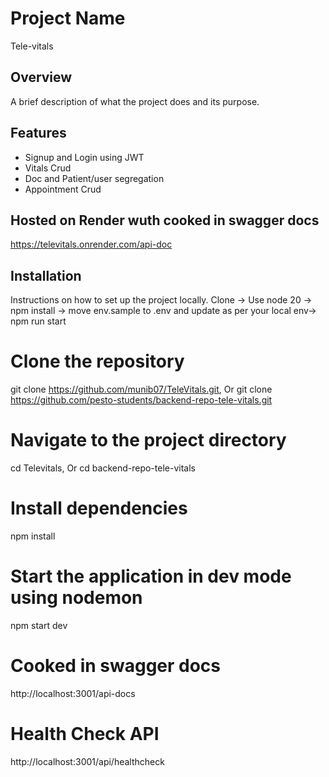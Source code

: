 # Project Name
Tele-vitals

## Overview
A brief description of what the project does and its purpose.

## Features
- Signup and Login using JWT
- Vitals Crud
- Doc and Patient/user segregation
- Appointment Crud

## Hosted on Render wuth cooked in swagger docs
https://televitals.onrender.com/api-doc

## Installation
Instructions on how to set up the project locally.
Clone -> Use node 20 -> npm install -> move env.sample to .env  and update as per your local env-> npm run start

# Clone the repository
git clone https://github.com/munib07/TeleVitals.git, Or
git clone https://github.com/pesto-students/backend-repo-tele-vitals.git

# Navigate to the project directory
cd Televitals, Or
cd backend-repo-tele-vitals

# Install dependencies
npm install

# Start the application in dev mode using nodemon
npm start dev

# Cooked in swagger docs
http://localhost:3001/api-docs

# Health Check API
http://localhost:3001/api/healthcheck
